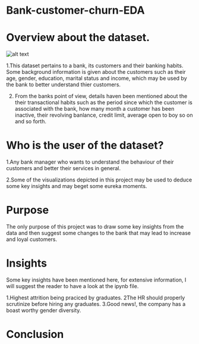 # Bank-customer-churn-EDA

# Overview about the dataset.

![alt text](https://th.bing.com/th/id/R.fdc478d1509cf1003be684703d84ceb7?rik=244TCjt%2fnTQZIA&riu=http%3a%2f%2fdontmesswithtaxes.typepad.com%2f.a%2f6a00d8345157c669e201bb09511bd9970d-800wi&ehk=yTFZ8r3ZCceNh6HxcA3WxuWBY7q%2bnQAwpmPPM0vK2YA%3d&risl=&pid=ImgRaw&r=0)

1.This dataset pertains to a bank, its customers and their banking habits. Some background information is given about the customers such
as their age, gender, education, marital status and income, which may be used by the bank to better understand thier customers.

2. From the banks point of view, details haven been mentioned about the their transactional habits such as the period since which the customer is associated with the bank, how many month a customer has been inactive, their revolving banlance, credit limit, average open to boy so on and so forth.	

# Who is the user of the dataset?

1.Any bank manager who wants to understand the behaviour of their customers and better their services in general. 

2.Some of the visualizations depicted in this project may be used to deduce some key insights and may beget some eureka moments.

# Purpose

The only purpose of this project was to draw some key insights from the data and then suggest some changes to the bank that may lead to increase and loyal customers.

# Insights

Some key insights have been mentioned here, for extensive information, I will suggest the reader to have a look at the ipynb file.


1.Highest attrition being praciced by graduates.
2The HR should properly scrutinize before hiring any graduates.
3.Good news!, the company has a boast worthy gender diversity.

# Conclusion